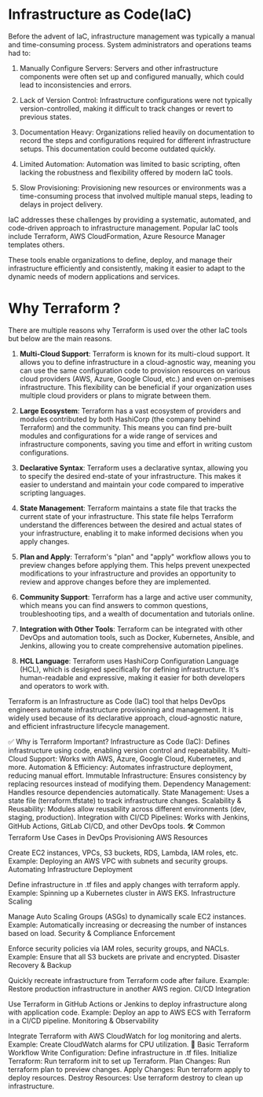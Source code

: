 # Infrastructure as Code(IaC)

Before the advent of IaC, infrastructure management was typically a manual and time-consuming process. System administrators and operations teams had to:

1. Manually Configure Servers: Servers and other infrastructure components were often set up and configured manually, which could lead to inconsistencies and errors.

2. Lack of Version Control: Infrastructure configurations were not typically version-controlled, making it difficult to track changes or revert to previous states.

3. Documentation Heavy: Organizations relied heavily on documentation to record the steps and configurations required for different infrastructure setups. This documentation could become outdated quickly.

4. Limited Automation: Automation was limited to basic scripting, often lacking the robustness and flexibility offered by modern IaC tools.

5. Slow Provisioning: Provisioning new resources or environments was a time-consuming process that involved multiple manual steps, leading to delays in project delivery.

IaC addresses these challenges by providing a systematic, automated, and code-driven approach to infrastructure management. Popular IaC tools include Terraform, AWS CloudFormation, Azure Resource Manager templates others. 

These tools enable organizations to define, deploy, and manage their infrastructure efficiently and consistently, making it easier to adapt to the dynamic needs of modern applications and services.

# Why Terraform ?

There are multiple reasons why Terraform is used over the other IaC tools but below are the main reasons.

1. **Multi-Cloud Support**: Terraform is known for its multi-cloud support. It allows you to define infrastructure in a cloud-agnostic way, meaning you can use the same configuration code to provision resources on various cloud providers (AWS, Azure, Google Cloud, etc.) and even on-premises infrastructure. This flexibility can be beneficial if your organization uses multiple cloud providers or plans to migrate between them.

2. **Large Ecosystem**: Terraform has a vast ecosystem of providers and modules contributed by both HashiCorp (the company behind Terraform) and the community. This means you can find pre-built modules and configurations for a wide range of services and infrastructure components, saving you time and effort in writing custom configurations.

3. **Declarative Syntax**: Terraform uses a declarative syntax, allowing you to specify the desired end-state of your infrastructure. This makes it easier to understand and maintain your code compared to imperative scripting languages.

4. **State Management**: Terraform maintains a state file that tracks the current state of your infrastructure. This state file helps Terraform understand the differences between the desired and actual states of your infrastructure, enabling it to make informed decisions when you apply changes.

5. **Plan and Apply**: Terraform's "plan" and "apply" workflow allows you to preview changes before applying them. This helps prevent unexpected modifications to your infrastructure and provides an opportunity to review and approve changes before they are implemented.

6. **Community Support**: Terraform has a large and active user community, which means you can find answers to common questions, troubleshooting tips, and a wealth of documentation and tutorials online.

7. **Integration with Other Tools**: Terraform can be integrated with other DevOps and automation tools, such as Docker, Kubernetes, Ansible, and Jenkins, allowing you to create comprehensive automation pipelines.

8. **HCL Language**: Terraform uses HashiCorp Configuration Language (HCL), which is designed specifically for defining infrastructure. It's human-readable and expressive, making it easier for both developers and operators to work with.


Terraform is an Infrastructure as Code (IaC) tool that helps DevOps engineers automate infrastructure provisioning and management. It is widely used because of its declarative approach, cloud-agnostic nature, and efficient infrastructure lifecycle management.

✅ Why is Terraform Important?
Infrastructure as Code (IaC):
Defines infrastructure using code, enabling version control and repeatability.
Multi-Cloud Support:
Works with AWS, Azure, Google Cloud, Kubernetes, and more.
Automation & Efficiency:
Automates infrastructure deployment, reducing manual effort.
Immutable Infrastructure:
Ensures consistency by replacing resources instead of modifying them.
Dependency Management:
Handles resource dependencies automatically.
State Management:
Uses a state file (terraform.tfstate) to track infrastructure changes.
Scalability & Reusability:
Modules allow reusability across different environments (dev, staging, production).
Integration with CI/CD Pipelines:
Works with Jenkins, GitHub Actions, GitLab CI/CD, and other DevOps tools.
🛠️ Common Terraform Use Cases in DevOps
Provisioning AWS Resources

Create EC2 instances, VPCs, S3 buckets, RDS, Lambda, IAM roles, etc.
Example: Deploying an AWS VPC with subnets and security groups.
Automating Infrastructure Deployment

Define infrastructure in .tf files and apply changes with terraform apply.
Example: Spinning up a Kubernetes cluster in AWS EKS.
Infrastructure Scaling

Manage Auto Scaling Groups (ASGs) to dynamically scale EC2 instances.
Example: Automatically increasing or decreasing the number of instances based on load.
Security & Compliance Enforcement

Enforce security policies via IAM roles, security groups, and NACLs.
Example: Ensure that all S3 buckets are private and encrypted.
Disaster Recovery & Backup

Quickly recreate infrastructure from Terraform code after failure.
Example: Restore production infrastructure in another AWS region.
CI/CD Integration

Use Terraform in GitHub Actions or Jenkins to deploy infrastructure along with application code.
Example: Deploy an app to AWS ECS with Terraform in a CI/CD pipeline.
Monitoring & Observability

Integrate Terraform with AWS CloudWatch for log monitoring and alerts.
Example: Create CloudWatch alarms for CPU utilization.
🚀 Basic Terraform Workflow
Write Configuration: Define infrastructure in .tf files.
Initialize Terraform: Run terraform init to set up Terraform.
Plan Changes: Run terraform plan to preview changes.
Apply Changes: Run terraform apply to deploy resources.
Destroy Resources: Use terraform destroy to clean up infrastructure.

